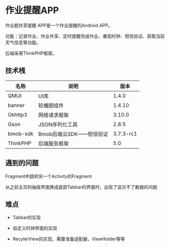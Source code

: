 # 作业提醒APP

作业题共享提醒 APP是一个作业提醒的Android APP。

功能：记录作业、作业共享、定时提醒完成作业、番茄时钟、短信验证、获取当前天气信息等功能。

后端采用ThinkPHP框架。



## 技术桟

| 名称     | 说明                    | 版本      |
| -------- | ----------------------- | --------- |
| QMUI     | UI库                    | 1.4.0     |
| banner   | 轮播图组件              | 1.4.10    |
| Okhttp3  | 网络请求框架            | 3.10.0    |
| Gson     | JSON序列化工具          | 2.8.5     |
| bmob-sdk | Bmob后端云SDK——短信验证 | 3.7.3-rc1 |
| ThinkPHP | 后端服务框架            | 5.0       |



## 遇到的问题

Fragment中跳转另一个Activity的Fragment

从之前主页的抽屉界面换成底部Tabbar的界面时，出现了显示不了数据的问题





## 难点

- Tabbar的实现

- 自定义时钟界面的实现
- RecylerView的实现，需要准备适配器，ViewHolder等等



